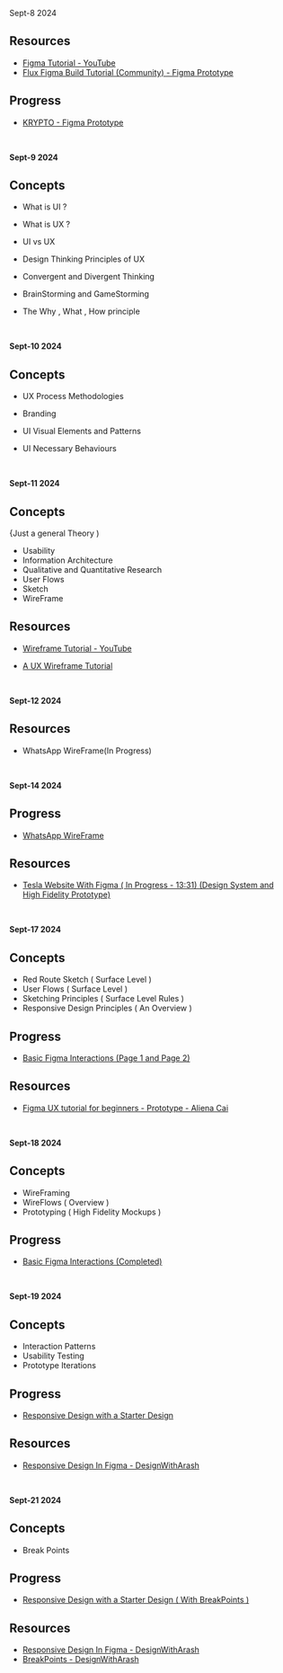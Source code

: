 Sept-8 2024 
## Resources

- [Figma Tutorial - YouTube](https://youtu.be/HZuk6Wkx_Eg?si=MBRfGuU2eRUd7_ds)
- [Flux Figma Build Tutorial (Community) - Figma Prototype](https://bit.ly/figma_tutorial)

## Progress

- [KRYPTO - Figma Prototype](https://www.figma.com/proto/SNuNfl0n75gse2NNTdM6WP/Flux---Figma-Build-Tutorial-(Starter)-(Community)?node-id=0-1&t=1vB1JbSBYuMlGtQ1-1)

<br/>

**Sept-9 2024** 

## Concepts 

- What is UI ?
- What is UX ?
- UI vs UX
- Design Thinking Principles of UX
- Convergent and Divergent Thinking 
- BrainStorming and GameStorming
- The Why , What , How principle  

  <br/>
**Sept-10 2024** 

## Concepts 

- UX Process Methodologies
- Branding
- UI Visual Elements and Patterns
- UI Necessary Behaviours

  <br/>
**Sept-11 2024** 

## Concepts 
{Just a general Theory )
- Usability
- Information Architecture
- Qualitative and Quantitative Research
- User Flows
- Sketch
- WireFrame

 ## Resources

- [Wireframe Tutorial - YouTube](https://youtu.be/x3Yno9VUYBY?si=DxobzZSBhGu85yWu)
- [A UX Wireframe Tutorial ](https://youtu.be/pN92rnO_n5U?si=h1B_DMczqYFtxrO1)

  <br/>
**Sept-12 2024** 

## Resources

- WhatsApp WireFrame(In Progress)[](https://www.figma.com/proto/3OmhaZUXraHeHXaYVAhtqG/Whatsapp-WireFrame?node-id=0-1&t=Rz2dNZldVMumVBom-1)

    <br/>
**Sept-14 2024**
## Progress
- [WhatsApp WireFrame ](https://www.figma.com/proto/3OmhaZUXraHeHXaYVAhtqG/Whatsapp-WireFrame?node-id=0-1&t=Rz2dNZldVMumVBom-1)

## Resources
- [Tesla Website With Figma ( In Progress - 13:31) (Design System and High Fidelity Prototype)](https://youtu.be/XiqitRY3swo?si=BOP6UqrIZmPD0Vhs)
  
  
    <br/>
**Sept-17 2024**

## Concepts
- Red Route Sketch ( Surface Level )
- User Flows ( Surface Level )
- Sketching Principles ( Surface Level Rules )
- Responsive Design Principles ( An Overview )

  
## Progress
- [Basic Figma Interactions (Page 1 and Page 2)](https://www.figma.com/proto/6wwjGzkJl2DOmyfYulIXzy/Basic-Interactions?node-id=0-1&t=iSyt376ksIEB2ZZO-1) </br>

## Resources
- [Figma UX tutorial for beginners - Prototype - Aliena Cai ](https://youtu.be/v1UKB-0EUhQ?si=NZiXbJVh537i6OVh)

  
    <br/>
**Sept-18 2024**

## Concepts
- WireFraming 
- WireFlows ( Overview )
- Prototyping ( High Fidelity Mockups )

## Progress
- [Basic Figma Interactions (Completed)](https://www.figma.com/proto/6wwjGzkJl2DOmyfYulIXzy/Basic-Interactions?node-id=0-1&t=iSyt376ksIEB2ZZO-1) </br>

    <br/>
**Sept-19 2024**

## Concepts
- Interaction Patterns
- Usability Testing
- Prototype Iterations

## Progress
- [Responsive Design with a Starter Design ](https://www.figma.com/proto/t2i8iYJ4oqGZr5hYL8UKZJ/Responsive-Layout-Practice-File?node-id=0-1&t=pBR4ODfcyY5o909X-1)  

## Resources
- [Responsive Design In Figma - DesignWithArash ](https://youtu.be/gwiX0oASlEw?si=fJGZzLJH2WSXsBwt) </br>

    <br/>
**Sept-21 2024**

## Concepts
- Break Points

## Progress
- [Responsive Design with a Starter Design ( With BreakPoints ) ](https://www.figma.com/proto/t2i8iYJ4oqGZr5hYL8UKZJ/Responsive-Layout-Practice-File?node-id=0-1&t=pBR4ODfcyY5o909X-1)  

## Resources
- [Responsive Design In Figma - DesignWithArash ](https://youtu.be/gwiX0oASlEw?si=fJGZzLJH2WSXsBwt) </br>
- [BreakPoints - DesignWithArash ](https://youtu.be/c0ZTaDMGb20?si=JcPEuy1CYEaS_lsq)
